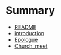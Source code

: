 # Summary

* [README](README.md)
* [introduction](introduction.md)
* [Epologue](epologue.md)
* [Church_meet](churchmeet.md)

